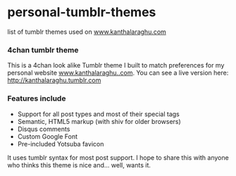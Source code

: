 # personal-tumblr-themes
list of tumblr themes used on www.kanthalaraghu.com

### 4chan tumblr theme
This is a 4chan look alike Tumblr theme I built to match preferences for my personal website www.kanthalaraghu..com. You can see a live version here: http://kanthalaraghu.tumblr.com

 ### Features include

* Support for all post types and most of their special tags
* Semantic, HTML5 markup (with shiv for older browsers)
* Disqus comments
* Custom Google Font
* Pre-included Yotsuba favicon

 It uses tumblr syntax for most post support. I hope to share this with anyone who thinks this theme is nice and... well, wants it.

